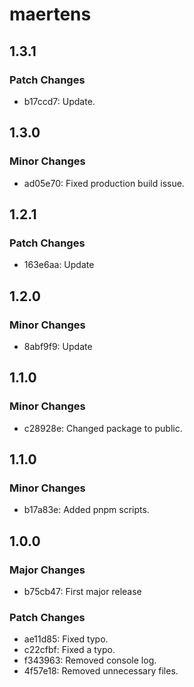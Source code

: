 # maertens

## 1.3.1

### Patch Changes

- b17ccd7: Update.

## 1.3.0

### Minor Changes

- ad05e70: Fixed production build issue.

## 1.2.1

### Patch Changes

- 163e6aa: Update

## 1.2.0

### Minor Changes

- 8abf9f9: Update

## 1.1.0

### Minor Changes

- c28928e: Changed package to public.

## 1.1.0

### Minor Changes

- b17a83e: Added pnpm scripts.

## 1.0.0

### Major Changes

- b75cb47: First major release

### Patch Changes

- ae11d85: Fixed typo.
- c22cfbf: Fixed a typo.
- f343963: Removed console log.
- 4f57e18: Removed unnecessary files.
